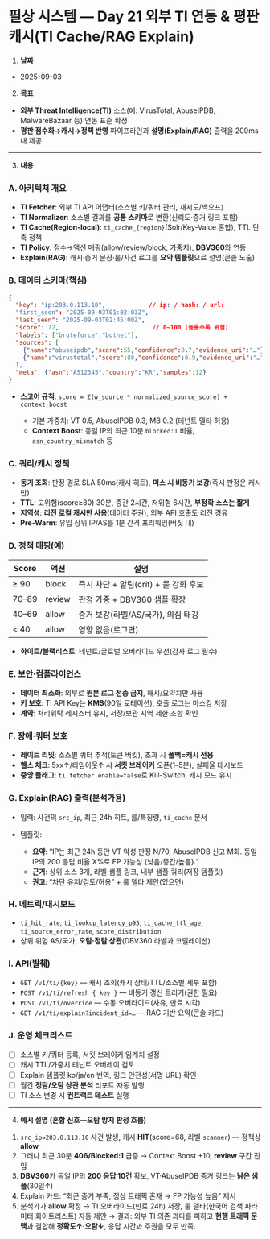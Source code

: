 # 필상 시스템 — Day 21 외부 TI 연동 & 평판 캐시(TI Cache/RAG Explain)

1. **날짜**

* 2025-09-03

2. **목표**

* **외부 Threat Intelligence(TI)** 소스(예: VirusTotal, AbuseIPDB, MalwareBazaar 등) 연동 표준 확정
* **평판 점수화→캐시→정책 반영** 파이프라인과 **설명(Explain/RAG)** 출력을 200ms 내 제공

---

3. **내용**

### A. 아키텍처 개요

* **TI Fetcher**: 외부 TI API 어댑터(소스별 키/쿼터 관리, 재시도/백오프)
* **TI Normalizer**: 소스별 결과를 **공통 스키마**로 변환(신뢰도·증거 링크 포함)
* **TI Cache(Region-local)**: `ti_cache_{region}`(Solr/Key-Value 혼합), TTL 단축 정책
* **TI Policy**: 점수→액션 매핑(allow/review/block, 가중치), **DBV360**와 연동
* **Explain(RAG)**: 캐시·증거 문장·룰/사건 로그를 **요약 템플릿**으로 설명(콘솔 노출)

### B. 데이터 스키마(핵심)

```json
{
  "key": "ip:203.0.113.10",            // ip: / hash: / url:
  "first_seen": "2025-09-03T01:02:03Z",
  "last_seen": "2025-09-03T02:45:00Z",
  "score": 72,                          // 0~100 (높을수록 위험)
  "labels": ["bruteforce","botnet"],
  "sources": [
    {"name":"abuseipdb","score":55,"confidence":0.7,"evidence_uri":"…"},
    {"name":"virustotal","score":80,"confidence":0.9,"evidence_uri":"…"}
  ],
  "meta": {"asn":"AS12345","country":"KR","samples":12}
}
```

* **스코어 규칙**: `score = Σ(w_source * normalized_source_score) + context_boost`

  * 기본 가중치: VT 0.5, AbuseIPDB 0.3, MB 0.2 (테넌트 델타 허용)
  * **Context Boost**: 동일 IP의 최근 10분 `blocked:1` 비율, `asn_country_mismatch` 등

### C. 쿼리/캐시 정책

* **동기 조회**: 판정 경로 SLA 50ms(캐시 히트), **미스 시 비동기 보강**(즉시 판정은 캐시만)
* **TTL**: 고위험(score≥80) 30분, 중간 2시간, 저위험 6시간, **부정확 소스는 짧게**
* **지역성**: **리전 로컬 캐시만 사용**(데이터 주권), 외부 API 호출도 리전 경유
* **Pre-Warm**: 유입 상위 IP/AS를 1분 간격 프리워밍(버짓 내)

### D. 정책 매핑(예)

| Score | 액션     | 설명                         |
| ----- | ------ | -------------------------- |
| ≥ 90  | block  | 즉시 차단 + 알림(crit) + 룰 강화 후보 |
| 70–89 | review | 판정 가중 + DBV360 샘플 확장       |
| 40–69 | allow  | 증거 보강(라벨/AS/국가), 의심 태깅     |
| < 40  | allow  | 영향 없음(로그만)                 |

* **화이트/블랙리스트**: 테넌트/글로벌 오버라이드 우선(감사 로그 필수)

### E. 보안·컴플라이언스

* **데이터 최소화**: 외부로 **원본 로그 전송 금지**, 해시/요약치만 사용
* **키 보호**: TI API Key는 **KMS**(90일 로테이션), 호출 로그는 마스킹 저장
* **계약**: 처리위탁 레지스터 유지, 저장/보관 지역 제한 조항 확인

### F. 장애·쿼터 보호

* **레이트 리밋**: 소스별 쿼터 추적(토큰 버킷), 초과 시 **폴백=캐시 전용**
* **헬스 체크**: 5xx↑/타임아웃↑ 시 **서킷 브레이커** 오픈(1–5분), 실패율 대시보드
* **중앙 플래그**: `ti.fetcher.enable=false`로 Kill-Switch, 캐시 모드 유지

### G. Explain(RAG) 출력(분석가용)

* 입력: 사건의 `src_ip`, 최근 24h 히트, 룰/특징량, `ti_cache` 문서
* 템플릿:

  * **요약**: “IP는 최근 24h 동안 VT 악성 판정 N/70, AbuseIPDB 신고 M회. 동일 IP의 200 응답 비율 X%로 FP 가능성 {낮음/중간/높음}.”
  * **근거**: 상위 소스 3개, 라벨·샘플 링크, 내부 샘플 쿼리(저장 템플릿)
  * **권고**: “차단 유지/검토/허용” + 룰 델타 제안(있으면)

### H. 메트릭/대시보드

* `ti_hit_rate`, `ti_lookup_latency_p95`, `ti_cache_ttl_age`, `ti_source_error_rate`, `score_distribution`
* 상위 위험 AS/국가, **오탐·정탐 상관**(DBV360 라벨과 코릴레이션)

### I. API(발췌)

* `GET /v1/ti/{key}` — 캐시 조회(캐시 상태/TTL/소스별 세부 포함)
* `POST /v1/ti/refresh { key }` — 비동기 갱신 트리거(권한 필요)
* `POST /v1/ti/override` — 수동 오버라이드(사유, 만료 시각)
* `GET /v1/ti/explain?incident_id=…` — RAG 기반 요약(콘솔 카드)

### J. 운영 체크리스트

* [ ] 소스별 키/쿼터 등록, 서킷 브레이커 임계치 설정
* [ ] 캐시 TTL/가중치 테넌트 오버레이 검토
* [ ] Explain 템플릿 ko/ja/en 번역, 링크 안전성(서명 URL) 확인
* [ ] 월간 **정탐/오탐 상관 분석** 리포트 자동 발행
* [ ] TI 소스 변경 시 **컨트랙트 테스트** 실행

---

4. **예시 설명 (혼합 신호—오탐 방지 판정 흐름)**

1) `src_ip=203.0.113.10` 사건 발생, 캐시 **HIT**(score=68, 라벨 `scanner`) — 정책상 **allow**
2) 그러나 최근 30분 **406/Blocked:1** 급증 → Context Boost +10, **review** 구간 진입
3) **DBV360**가 동일 IP의 **200 응답 10건** 확보, VT·AbuseIPDB 증거 링크는 **낡은 샘플**(30일↑)
4) Explain 카드: “최근 증거 부족, 정상 트래픽 혼재 → FP 가능성 높음” 제시
5) 분석가가 **allow** 확정 → TI 오버라이드(만료 24h) 저장, 룰 델타(한국어 검색 파라미터 화이트리스트) 자동 제안
   → 결과: 외부 TI 의존 과다를 피하고 **현행 트래픽 문맥**과 결합해 **정확도↑·오탐↓**, 응답 시간과 주권을 모두 만족.
